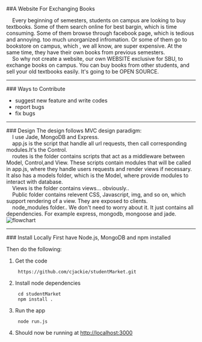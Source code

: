##A Website For Exchanging Books

&nbsp;&nbsp;&nbsp;&nbsp;Every beginning of semesters, students on campus are looking to buy textbooks. Some of them search online for best bargin, which is time consuming. Some of them browse through facebook page, which is tedious and annoying. too much unorganized infromation. Or some of them go to bookstore on campus, which , we all know, are super expensive. At the same time, they have their own books from previous semesters.<br>
&nbsp;&nbsp;&nbsp;&nbsp;So why not create a website, our own WEBSITE exclusive for SBU, to exchange books on campus. You can buy books from other students, and sell your old textbooks easily. It's going to be OPEN SOURCE.
<hr>
### Ways to Contribute
<ul>
<li>suggest new feature and write codes</li>
<li>report bugs</li>
<li>fix bugs</li>
</ul>
<hr>
### Design
The design follows MVC design paradigm:<br>
&nbsp;&nbsp;&nbsp;&nbsp;I use Jade, MongoDB and Express.<br>
&nbsp;&nbsp;&nbsp;&nbsp;app.js is the script that handle all url requests, then call corresponding modules.It's the Control.<br>
&nbsp;&nbsp;&nbsp;&nbsp;routes is the folder contains scripts that act as a middleware between Model, Control,and View. These scripts contain modules that will be called in app.js, where they handle users requests and render views if necessary. It also has a models folder, which is the Model, where provide modules to interact with database.<br>
&nbsp;&nbsp;&nbsp;&nbsp;Views is the folder contains views... obviously..<br>
&nbsp;&nbsp;&nbsp;&nbsp;Public folder contains relevent CSS, Javascript, img, and so on, which support rendering of a view. They are exposed to clients.<br>
&nbsp;&nbsp;&nbsp;&nbsp;node_modules folder.. We don't need to worry about it. It just contains all dependencies. For example express, mongodb, mongoose and jade.<br>
<img src="http://s30.postimg.org/qud5gbr75/chart.png" alt="flowchart"> <br>
<hr>
### Install Locally
First have Node.js, MongoDB and npm installed

Then do the following:

1. Get the code

        https://github.com/cjackie/studentMarket.git
        
2. Install node dependencies

        cd studentMarket
        npm install .

3. Run the app

        node run.js

4. Should now be running at <http://localhost:3000>
